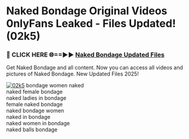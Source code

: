 # Naked Bondage Original Videos 0nlyFans Leaked - Files Updated! (02k5)

<h3>🔴 CLICK HERE 🌐==►► <a href="https://tinyurl.com/up5wt9bj" rel="nofollow">Naked Bondage Updated Files</a></h3>

Get Naked Bondage and all content. Now you can access all videos and pictures of Naked Bondage. New Updated Files 2025!

[![02k5](https://i.imgur.com/ABiUzMV.gif)](https://tinyurl.com/up5wt9bj)
bondage women naked<br>
naked female bondage<br>
naked ladies in bondage<br>
female naked bondage<br>
naked bondage women<br>
naked in bondage<br>
naked women in bondage<br>
naked balls bondage